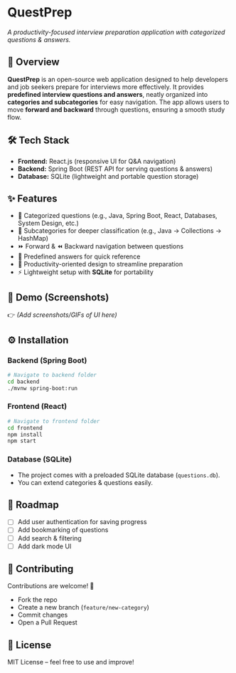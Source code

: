 # QuestPrep

*A productivity-focused interview preparation application with categorized questions & answers.*

## 🚀 Overview

**QuestPrep** is an open-source web application designed to help developers and job seekers prepare for interviews more effectively.
It provides **predefined interview questions and answers**, neatly organized into **categories and subcategories** for easy navigation.
The app allows users to move **forward and backward** through questions, ensuring a smooth study flow.

## 🛠️ Tech Stack

* **Frontend:** React.js (responsive UI for Q\&A navigation)
* **Backend:** Spring Boot (REST API for serving questions & answers)
* **Database:** SQLite (lightweight and portable question storage)

## ✨ Features

* 📂 Categorized questions (e.g., Java, Spring Boot, React, Databases, System Design, etc.)
* 🔖 Subcategories for deeper classification (e.g., Java → Collections → HashMap)
* ⏩ Forward & ⏪ Backward navigation between questions
* 📝 Predefined answers for quick reference
* 🎯 Productivity-oriented design to streamline preparation
* ⚡ Lightweight setup with **SQLite** for portability

## 📸 Demo (Screenshots)

👉 *(Add screenshots/GIFs of UI here)*

## ⚙️ Installation

### Backend (Spring Boot)

```bash
# Navigate to backend folder
cd backend
./mvnw spring-boot:run
```

### Frontend (React)

```bash
# Navigate to frontend folder
cd frontend
npm install
npm start
```

### Database (SQLite)

* The project comes with a preloaded SQLite database (`questions.db`).
* You can extend categories & questions easily.

## 📌 Roadmap

* [ ] Add user authentication for saving progress
* [ ] Add bookmarking of questions
* [ ] Add search & filtering
* [ ] Add dark mode UI

## 🤝 Contributing

Contributions are welcome! 🎉

* Fork the repo
* Create a new branch (`feature/new-category`)
* Commit changes
* Open a Pull Request

## 📜 License

MIT License – feel free to use and improve!
